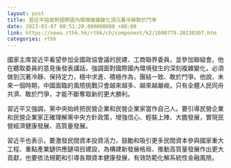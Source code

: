 ```yaml
---
layout: post
title: 習近平指面對國際國內環境複雜變化須沉著冷靜敢於鬥爭
date: 2023-03-07 00:51:20.000000000 +08:00
link: https://news.rthk.hk/rthk/ch/component/k2/1690778-20230307.htm
categories: rthk
---
```


國家主席習近平看望參加全國政協會議的民建、工商聯界委員，並參加聯組會。他在聽取委員的意見後發表講話，強調面對國際國內環境發生的深刻複雜變化，必須做到沉著冷靜、保持定力，穩中求進、積極作為，團結一致、敢於鬥爭。他說，未來一個時期，中國面臨的風險挑戰只會越來越多、越來越嚴峻。只有全體人民同舟共濟、敢於鬥爭，才能不斷奪取新的更大勝利。

習近平又強調，黨中央始終把民營企業和民營企業家當作自己人。要引導民營企業和民營企業家正確理解黨中央方針政策，增強信心、輕裝上陣、大膽發展，實現民營經濟健康發展、高質量發展。

習近平也表示，要激發民間資本投資活力，鼓勵和吸引更多民間資本參與國家重大工程、重點產業鏈供應鏈項目建設，為構建新發展格局、推動高質量發展作出更大貢獻，也要依法規範和引導各類資本健康發展，有效防範化解系統性金融風險。
